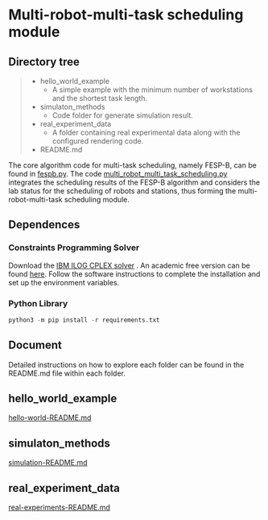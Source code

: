 # Multi-robot-multi-task scheduling module

## Directory tree
> + hello_world_example
>   + A simple example with the minimum number of workstations and the shortest task length.
> + simulaton_methods
>   + Code folder for generate simulation result.
> + real_experiment_data
>   + A folder containing real experimental data along with the configured rendering code.
> + README.md

The core algorithm code for multi-task scheduling, namely FESP-B, can be found in [fespb.py](./hello_world_example/fespb/fespb.py). The code [multi_robot_multi_task_scheduling.py](./hello_world_example/scheduling.py) integrates the scheduling results of the FESP-B algorithm and considers the lab status for the scheduling of robots and stations, thus forming the multi-robot-multi-task scheduling module.

## Dependences

### Constraints Programming Solver
Download the [IBM ILOG CPLEX solver](https://www.ibm.com/products/ilog-cplex-optimization-studio/cplex-optimizer) . An academic free version can be found [here](https://www.ibm.com/academic). Follow the software instructions to complete the installation and set up the environment variables.

### Python Library
```python
python3 -m pip install -r requirements.txt
```

## Document
Detailed instructions on how to explore each folder can be found in the README.md file within each folder.

## hello_world_example
[hello-world-README.md](./hello_world_example/README.md)

## simulaton_methods
[simulation-README.md](./simulation_methods/README.md)

## real_experiment_data
[real-experiments-README.md](./real_experiment_data/README.md)